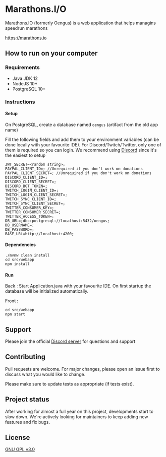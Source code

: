 # Marathons.I/O

Marathons.IO (formerly Oengus) is a web application that helps managins speedrun marathons

https://marathons.io

## How to run on your computer

### Requirements

- Java JDK 12
- NodeJS 10+
- PostgreSQL 10+

### Instructions

#### Setup

On PostgreSQL, create a database named `oengus` (artifact from the old app name)

Fill the following fields and add them to your environment variables (can be done locally with your favourite IDE). For Discord/Twitch/Twitter, only one of them is required so you can login. We recommend using [Discord](https://github.com/SinisterRectus/Discordia/wiki/Setting-up-a-Discord-application) since it's the easiest to setup 

```
JWT_SECRET=<random string>;
PAYPAL_CLIENT_ID=; //Unrequired if you don't work on donations
PAYPAL_CLIENT_SECRET=; //Unrequired if you don't work on donations
DISCORD_CLIENT_ID=;
DISCORD_CLIENT_SECRET=;
DISCORD_BOT_TOKEN=;
TWITCH_LOGIN_CLIENT_ID=;
TWITCH_LOGIN_CLIENT_SECRET=;
TWITCH_SYNC_CLIENT_ID=;
TWITCH_SYNC_CLIENT_SECRET=;
TWITTER_CONSUMER_KEY=;
TWITTER_CONSUMER_SECRET=;
TWITTER_ACCESS_TOKEN=;
DB_URL=jdbc:postgresql://localhost:5432/oengus;
DB_USERNAME=;
DB_PASSWORD=;
BASE_URL=http://localhost:4200;
```

#### Dependencies

```shell script
./mvnw clean install
cd src/webapp
npm install
```

#### Run

Back : Start Application.java with your favourite IDE. On first startup the database will be initialized automatically.

Front : 
```shell script
cd src/webapp
npm start
```

## Support

Please join the official [Discord server](https://discord.gg/ZZFS8YT) for questions and support

## Contributing
Pull requests are welcome. For major changes, please open an issue first to discuss what you would like to change.

Please make sure to update tests as appropriate (if tests exist).

## Project status

After working for almost a full year on this project, developments start to slow down. We're actively looking for maintainers to keep adding new features and fix bugs. 

## License
[GNU GPL v3.0](https://choosealicense.com/licenses/gpl-3.0/)
